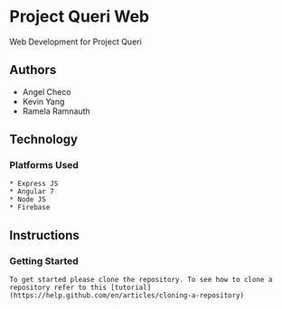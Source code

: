 # Project Queri Web 

Web Development for Project Queri

## Authors
* Angel Checo
* Kevin Yang
* Ramela Ramnauth

## Technology

### Platforms Used
```
* Express JS
* Angular 7
* Node JS
* Firebase
```

## Instructions

### Getting Started
```
To get started please clone the repository. To see how to clone a repository refer to this [tutorial](https://help.github.com/en/articles/cloning-a-repository)
```
